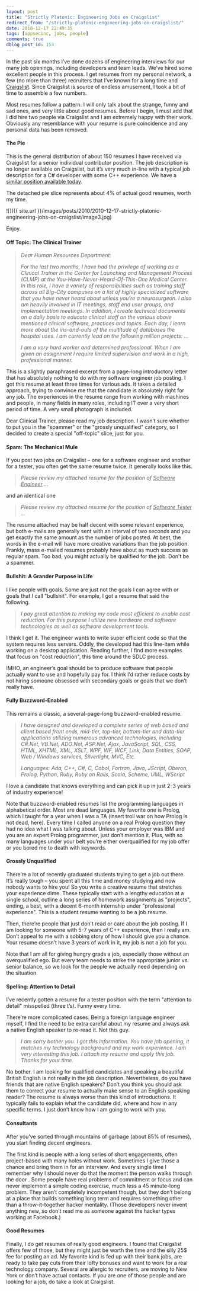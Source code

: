 ```yaml
---
layout: post
title: "Strictly Platonic: Engineering Jobs on Craigslist"
redirect_from: "/strictly-platonic-engineering-jobs-on-craigslist/"
date: 2010-12-17 22:49:35
tags: [appsecinc, jobs, people]
comments: true
dblog_post_id: 153
---
```

In the past six months I’ve done dozens of engineering interviews for our many job openings, including developers and team leads. We’ve hired some excellent people in this process. I get resumes from my personal network, a few (no more than three) recruiters that I’ve known for a long time and [Craigslist](https://web.archive.org/web/20100706065015/https://newyork.craigslist.org/sof/). Since Craigslist is source of endless amusement, I took a bit of time to assemble a few numbers.

Most resumes follow a pattern. I will only talk about the strange, funny and sad ones, and very little about good resumes. Before I begin, I must add that I did hire two people via Craigslist and I am extremely happy with their work. Obviously any resemblance with your resume is pure coincidence and any personal data has been removed.

#### The Pie

This is the general distribution of about 150 resumes I have received via Craigslist for a senior individual contributor position. The job description is no longer available on Craigslist, but it’s very much in-line with a typical job description for a C# developer with some C++ experience. We have a [similar position available today](https://web.archive.org/web/20131111165225/https://www.appsecinc.com/aboutus/careers/Software-Engineer-Scanner-Services.shtml).

The detached pie slice represents about 4% of actual good resumes, worth my time.

![]({{ site.url }}/images/posts/2010/2010-12-17-strictly-platonic-engineering-jobs-on-craigslist/image3.jpg)

Enjoy.

#### Off Topic: The Clinical Trainer

> _Dear Human Resources Department:_
>
> _For the last two months, I have had the privilege of working as a Clinical Trainer in the Center for Launching and Management Process (CLMP) at the You-Have-Never-Heard-Of-This-One Medical Center.  In this role, I have a variety of responsibilities such as training staff across all Big-City campuses on a list of highly specialized software that you have never heard about unless you’re a neurosurgeon. I also am heavily involved in IT meetings, staff end user groups, and implementation meetings. In addition, I create technical documents on a daily basis to educate clinical staff on the various above mentioned clinical software, practices and topics. Each day, I learn more about the ins-and-outs of the multitude of databases the hospital uses. I am currently lead on the following million projects: ..._
>
> _I am a very hard worker and determined professional. When I am given an assignment I require limited supervision and work in a high, professional manner._

This is a slightly paraphrased excerpt from a page-long introductory letter that has absolutely nothing to do with my software engineer job posting. I got this resume at least three times for various ads. It takes a detailed approach, trying to convince me that the candidate is absolutely right for any job. The experiences in the resume range from working with machines and people, in many fields in many roles, including IT over a very short period of time. A very small photograph is included.

Dear Clinical Trainer, please read my job description. I wasn’t sure whether to put you in the "spammer" or the "grossly unqualified" category, so I decided to create a special "off-topic" slice, just for you.

#### Spam: The Mechanical Mule

If you post two jobs on Craigslist – one for a software engineer and another for a tester, you often get the same resume twice. It generally looks like this.

> _Please review my attached resume for the position of <u>Software Engineer</u> ..._

and an identical one

> _Please review my attached resume for the position of <u>Software Tester</u> ..._

The resume attached may be half decent with some relevant experience, but both e-mails are generally sent with an interval of two seconds and you get exactly the same amount as the number of jobs posted. At best, the words in the e-mail will have more creative variations than the job position. Frankly, mass e-mailed resumes probably have about as much success as regular spam. Too bad, you might actually be qualified for the job. Don’t be a spammer.

#### Bullshit: A Grander Purpose in Life

I like people with goals. Some are just not the goals I can agree with or goals that I call "bullshit". For example, I got a resume that said the following.

> _I pay great attention to making my code most efficient to enable cost reduction. For this purpose I utilize new hardware and software technologies as well as software development tools._

I think I get it. The engineer wants to write super efficient code so that the system requires less servers. Oddly, the developed had this line-item while working on a desktop application. Reading further, I find more examples that focus on "cost reduction", this time around the SDLC process.

IMHO, an engineer’s goal should be to produce software that people actually want to use and hopefully pay for. I think I’d rather reduce costs by not hiring someone obsessed with secondary goals or goals that we don’t really have.

#### Fully Buzzword-Enabled

This remains a classic, a several-page-long buzzword-enabled resume.

> _I have designed and developed a complete series of web based and client based front ends, mid-tier, top-tier, bottom-tier and data-tier applications utilizing numerous advanced technologies, including C#.Net, VB.Net, ADO.Net, ASP.Net, Ajax, JavaScript, SQL, CSS, HTML, XHTML, XML, XSLT, WPF, WF, WCF, Link, Data Entities, SOAP, Web / Windows services, Silverlight, MVC, Etc._
>
> _Languages: Ada, C++, C#, C, Cobol, Fortran, Java, JScript, Oberon, Prolog, Python, Ruby, Ruby on Rails, Scala, Scheme, UML, WScript_

I love a candidate that knows everything and can pick it up in just 2-3 years of industry experience!

Note that buzzword-enabled resumes list the programming languages in alphabetical order. Most are dead languages. My favorite one is Prolog, which I taught for a year when I was a TA (insert troll war on how Prolog is not dead, here). Every time I called anyone on a real Prolog question they had no idea what I was talking about. Unless your employer was IBM and you are an expert Prolog programmer, just don’t mention it. Plus, with so many languages under your belt you’re either overqualified for my job offer or you bored me to death with keywords.

#### Grossly Unqualified

There’re a lot of recently graduated students trying to get a job out there. It’s really tough – you spent all this time and money studying and now nobody wants to hire you! So you write a creative resume that stretches your experience dime. These typically start with a lengthy education at a single school, outline a long series of homework assignments as "projects", ending, a best, with a decent 6-month internship under "professional experience". This is a student resume wanting to be a job resume.

Then, there’re people that just don’t read or care about the job posting. If I am looking for someone with 5-7 years of C++ experience, then I really am. Don’t appeal to me with a sobbing story of how I should give you a chance. Your resume doesn’t have 3 years of work in it, my job is not a job for you.

Note that I am all for giving hungry grads a job, especially those without an overqualified ego. But every team needs to strike the appropriate junior vs. senior balance, so we look for the people we actually need depending on the situation.

#### Spelling: Attention to Detail

I’ve recently gotten a resume for a tester position with the term "attention to detail" misspelled (three t’s). Funny every time.

There’re more complicated cases. Being a foreign language engineer myself, I find the need to be extra careful about my resume and always ask a native English speaker to re-read it. Not this guy.

> _I am sorry bother you. I got this information. You have job opening, it matches my technology background and my work experience. I am very interesting this job. I attach my resume and apply this job. Thanks for your time._

No bother. I am looking for qualified candidates and speaking a beautiful British English is not really in the job description. Nevertheless, do you have friends that are native English speakers? Don’t you think you should ask them to correct your resume to actually make sense to an English speaking reader? The resume is always worse than this kind of introductions. It typically fails to explain what the candidate did, where and how in any specific terms. I just don’t know how I am going to work with you.

#### Consultants

After you’ve sorted through mountains of garbage (about 85% of resumes), you start finding decent engineers.

The first kind is people with a long series of short engagements, often project-based with many holes without work. Sometimes I give those a chance and bring them in for an interview. And every single time I remember why I should never do that the moment the person walks through the door . Some people have real problems of commitment or focus and can never implement a simple coding exercise, much less a 45 minute-long problem. They aren’t completely incompetent though, but they don’t belong at a place that builds something long term and requires something other than a throw-it-together hacker mentality. (Those developers never invent anything new, so don’t read me as someone against the hacker types working at Facebook.)

#### Good Resumes

Finally, I do get resumes of really good engineers. I found that Craigslist offers few of those, but they might just be worth the time and the silly 25$ fee for posting an ad. My favorite kind is fed up with their bank jobs, are ready to take pay cuts from their lofty bonuses and want to work for a real technology company. Several are allergic to recruiters, are moving to New York or don’t have actual contacts. If you are one of those people and are looking for a job, do take a look at Craigslist.

